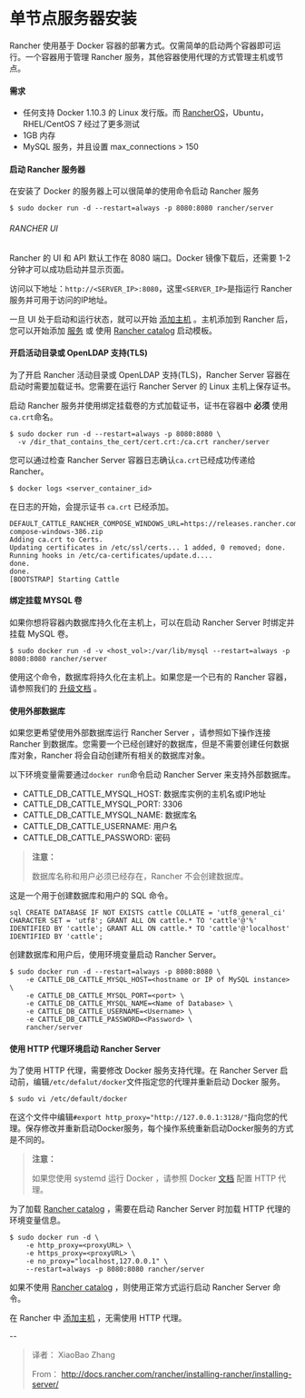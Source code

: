 # 单节点服务器安装

Rancher 使用基于 Docker 容器的部署方式。仅需简单的启动两个容器即可运行。一个容器用于管理 Rancher 服务，其他容器使用代理的方式管理主机或节点。

#### 需求
- 任何支持 Docker 1.10.3 的 Linux 发行版。而 [RancherOS](http://docs.rancher.com/os/)，Ubuntu，RHEL/CentOS 7 经过了更多测试
- 1GB 内存
- MySQL 服务，并且设置 max_connections > 150

#### 启动 Rancher 服务器
在安装了 Docker 的服务器上可以很简单的使用命令启动 Rancher 服务

```
$ sudo docker run -d --restart=always -p 8080:8080 rancher/server
```

###### RANCHER UI
Rancher 的 UI 和 API 默认工作在 8080 端口。Docker 镜像下载后，还需要 1-2 分钟才可以成功启动并显示页面。

访问以下地址：`http://<SERVER_IP>:8080`，这里`<SERVER_IP>`是指运行 Rancher 服务并可用于访问的IP地址。

一旦 UI 处于启动和运行状态，就可以开始 [添加主机]({{site.baseurl}}/rancher/installing-rancher/add-host/) 。主机添加到 Rancher 后，您可以开始添加 [服务]() 或 使用 [Rancher catalog]() 启动模板。

#### 开启活动目录或 OpenLDAP 支持(TLS)
为了开启 Rancher 活动目录或 OpenLDAP 支持(TLS)，Rancher Server 容器在启动时需要加载证书。您需要在运行 Rancher Server 的 Linux 主机上保存证书。

启动 Rancher 服务并使用绑定挂载卷的方式加载证书，证书在容器中 **必须** 使用`ca.crt`命名。

```
$ sudo docker run -d --restart=always -p 8080:8080 \
  -v /dir_that_contains_the_cert/cert.crt:/ca.crt rancher/server
```

您可以通过检查 Rancher Server 容器日志确认`ca.crt`已经成功传递给 Rancher。

```
$ docker logs <server_container_id>
```

在日志的开始，会提示证书 `ca.crt` 已经添加。

```
DEFAULT_CATTLE_RANCHER_COMPOSE_WINDOWS_URL=https://releases.rancher.com/compose/beta/latest/rancher-compose-windows-386.zip
Adding ca.crt to Certs.
Updating certificates in /etc/ssl/certs... 1 added, 0 removed; done.
Running hooks in /etc/ca-certificates/update.d....
done.
done.
[BOOTSTRAP] Starting Cattle
```

#### 绑定挂载 MYSQL 卷
如果你想将容器内数据库持久化在主机上，可以在启动 Rancher Server 时绑定并挂载 MySQL 卷。

```
$ sudo docker run -d -v <host_vol>:/var/lib/mysql --restart=always -p 8080:8080 rancher/server
```

使用这个命令，数据库将持久化在主机上。如果您是一个已有的 Rancher 容器，请参照我们的 [升级文档]() 。

#### 使用外部数据库
如果您更希望使用外部数据库运行 Rancher Server ，请参照如下操作连接 Rancher 到数据库。您需要一个已经创建好的数据库，但是不需要创建任何数据库对象，Rancher 将会自动创建所有相关的数据库对象。

以下环境变量需要通过`docker run`命令启动 Rancher Server 来支持外部数据库。

- CATTLE\_DB\_CATTLE\_MYSQL\_HOST:  数据库实例的主机名或IP地址
- CATTLE\_DB\_CATTLE\_MYSQL\_PORT:  3306
- CATTLE\_DB\_CATTLE\_MYSQL\_NAME:  数据库名
- CATTLE\_DB\_CATTLE\_USERNAME:  用户名
- CATTLE\_DB\_CATTLE\_PASSWORD:  密码

> **注意：**
> 
> 数据库名称和用户必须已经存在，Rancher 不会创建数据库。 

这是一个用于创建数据库和用户的 SQL 命令。

```
sql CREATE DATABASE IF NOT EXISTS cattle COLLATE = 'utf8_general_ci' CHARACTER SET = 'utf8'; GRANT ALL ON cattle.* TO 'cattle'@'%' IDENTIFIED BY 'cattle'; GRANT ALL ON cattle.* TO 'cattle'@'localhost' IDENTIFIED BY 'cattle';
```

创建数据库和用户后，使用环境变量启动 Rancher Server。

```
$ sudo docker run -d --restart=always -p 8080:8080 \
    -e CATTLE_DB_CATTLE_MYSQL_HOST=<hostname or IP of MySQL instance> \
    -e CATTLE_DB_CATTLE_MYSQL_PORT=<port> \
    -e CATTLE_DB_CATTLE_MYSQL_NAME=<Name of Database> \
    -e CATTLE_DB_CATTLE_USERNAME=<Username> \
    -e CATTLE_DB_CATTLE_PASSWORD=<Password> \
    rancher/server
```

#### 使用 HTTP 代理环境启动 Rancher Server
为了使用 HTTP 代理，需要修改 Docker 服务支持代理。在 Rancher Server 启动前，编辑`/etc/defalut/docker`文件指定您的代理并重新启动 Docker 服务。

```
$ sudo vi /etc/default/docker
```

在这个文件中编辑`#export http_proxy="http://127.0.0.1:3128/"`指向您的代理。保存修改并重新启动Docker服务，每个操作系统重新启动Docker服务的方式是不同的。

> **注意：**
> 
> 如果您使用 systemd 运行 Docker ，请参照 Docker [文档](https://docs.docker.com/articles/systemd/#http-proxy) 配置 HTTP 代理。

为了加载 [Rancher catalog]() ，需要在启动 Rancher Server 时加载 HTTP 代理的环境变量信息。

```
$ sudo docker run -d \
    -e http_proxy=<proxyURL> \
    -e https_proxy=<proxyURL> \
    -e no_proxy="localhost,127.0.0.1" \
    --restart=always -p 8080:8080 rancher/server
```

如果不使用 [Rancher catalog]() ，则使用正常方式运行启动 Rancher Server 命令。

在 Rancher 中 [添加主机]({{site.baseurl}}/rancher/installing-rancher/add-host/) ，无需使用 HTTP 代理。

--
> 译者： XiaoBao Zhang
> 
> From： http://docs.rancher.com/rancher/installing-rancher/installing-server/